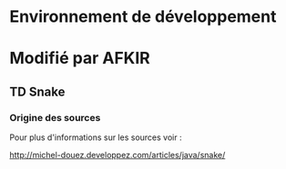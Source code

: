 # Environnement de développement 
# Modifié par AFKIR
## TD Snake

### Origine des sources
Pour plus d'informations sur les sources voir :

http://michel-douez.developpez.com/articles/java/snake/
